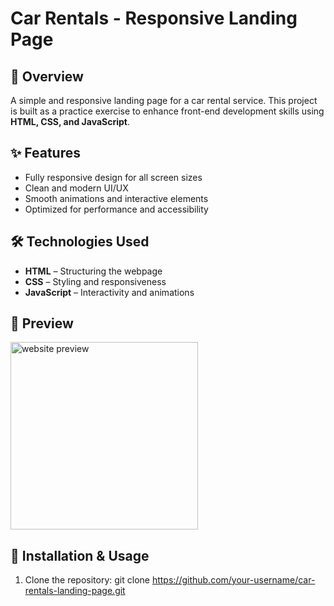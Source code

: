 # Car Rentals - Responsive Landing Page

## 🚗 Overview
A simple and responsive landing page for a car rental service. This project is built as a practice exercise to enhance front-end development skills using **HTML, CSS, and JavaScript**.

## ✨ Features
- Fully responsive design for all screen sizes
- Clean and modern UI/UX
- Smooth animations and interactive elements
- Optimized for performance and accessibility

## 🛠️ Technologies Used
- **HTML** – Structuring the webpage
- **CSS** – Styling and responsiveness
- **JavaScript** – Interactivity and animations

## 📸 Preview
<a href="website-url" title="demo">
  <img src="uploaded-img-on-github-readme" alt="website preview" width="300">
</a>


## 🚀 Installation & Usage
1. Clone the repository:
   git clone https://github.com/your-username/car-rentals-landing-page.git
